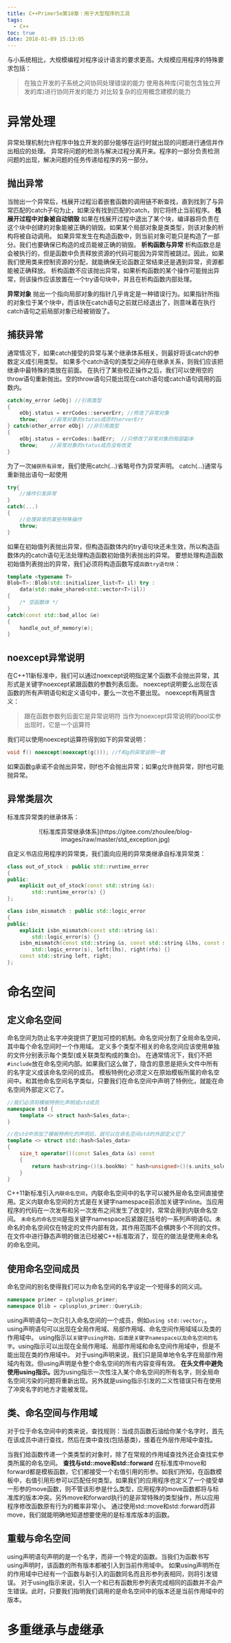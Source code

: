 ```yaml
---
title: C++Primer5e第18章：用于大型程序的工具
tags:
  - C++
toc: true
date: 2018-01-09 15:13:05
---
```

与小系统相比，大规模编程对程序设计语言的要求更高。大规模应用程序的特殊要求包括：
>在独立开发的子系统之间协同处理错误的能力
使用各种库(可能包含独立开发的库)进行协同开发的能力
对比较复杂的应用概念建模的能力

# 异常处理
异常处理机制允许程序中独立开发的部分能够在运行时就出现的问题进行通信并作出相应的处理。
异常将问题的检测与解决过程分离开来。程序的一部分负责检测问题的出现，解决问题的任务传递给程序的另一部分。
## 抛出异常
当抛出一个异常后，栈展开过程沿着嵌套函数的调用链不断查找，直到找到了与异常匹配的catch子句为止，如果没有找到匹配的catch，则它将终止当前程序。
<strong>栈展开过程中对象被自动销毁</strong>
如果在栈展开过程中退出了某个块，编译器将负责在这个块中创建的对象能被正确的销毁。如果某个局部对象是类类型，则该对象的析构将被自动调用。
如果异常发生在构造函数中，则当前对象可能只是构造了一部分。我们也要确保已构造的成员能被正确的销毁。
<strong>析构函数与异常</strong>
析构函数总是会被执行的，但是函数中负责释放资源的代码可能因为异常而被跳过。因此，如果我们使用类来控制资源的分配，就能确保无论函数正常结束还是遇到异常，资源都能被正确释放。
析构函数不应该抛出异常，如果析构函数的某个操作可能抛出异常，则该操作应该放置在一个try语句块中，并且在析构函数内部处理。
<!--more-->
<strong>异常对象</strong>
抛出一个指向局部对象的指针几乎肯定是一种错误行为。如果指针所指的对象位于某个块中，而该块在catch语句之前就已经退出了，则意味着在执行catch语句之前局部对象已经被销毁了。

## 捕获异常
通常情况下，如果catch接受的异常与某个继承体系相关，则最好将该catch的参数定义成引用类型。
如果多个catch语句的类型之间存在继承关系，则我们应该把继承中最特殊的类放在前面。
在执行了某些校正操作之后，我们可以使用空的throw语句重新抛出。空的throw语句只能出现在catch语句或catch语句调用的函数内。
``` cpp
catch(my_error &eObj) //引用类型
{
    eObj.status = errCodes::serverErr; //修改了异常对象
    throw;    //异常对象的status成员时serverErr
} catch(other_error eObj) //非引用类型
{
    eObj.status = errCodes::badErr;  //只修改了异常对象的局部副本
    throw;    //异常对象的status成员没有改变
}
```
为了一次`捕获所有异常`，我们使用catch(...)省略号作为异常声明。
catch(...)通常与重新抛出语句一起使用
``` cpp
try{
    //操作引发异常
}
catch(...)
{
    //处理异常的某些特殊操作
    throw;
}
```
如果在初始值列表抛出异常，但构造函数体内的try语句块还未生效，所以构造函数体内的catch语句无法处理构造函数初始值列表抛出的异常。
要想处理构造函数初始值列表抛出的异常，我们必须将构造函数写成`函数try语句块`：
``` cpp
template <typename T>
Blob<T>::Blob(std::initializer_list<T> il) try :
    data(std::make_shared<std::vector<T>(il))
{
    /* 空函数体 */
}
catch(const std::bad_alloc &e)
{
    handle_out_of_memory(e);
}
```

## noexcept异常说明
在C++11新标准中，我们可以通过noexcept说明指定某个函数不会抛出异常，其形式是关键字noexcept紧跟函数的参数列表后面。
noexcept说明要么出现在该函数的所有声明语句和定义语句中，要么一次也不要出现。
noexcept有两层含义：
>跟在函数参数列后面它是异常说明符
当作为noexcept异常说明的bool实参出现时，它是一个运算符

我们可以使用noexcept运算符得到如下的异常说明：
``` cpp
void f() noexcept(noexcept(g())); //f和g的异常说明一致
```
如果函数g承诺不会抛出异常，则f也不会抛出异常；如果g允许抛异常，则f也可能抛异常。

## 异常类层次
标准库异常类的继承体系：
<center>
![标准库异常继承体系](https://gitee.com/zhoulee/blog-images/raw/master/std_exception.jpg)

</center>

自定义书店应用程序的异常类，我们面向应用的异常类继承自标准异常类：
``` cpp
class out_of_stock : public std::runtime_error
{
public:
    explicit out_of_stock(const std::string &s):
        std::runtime_error(s) {}
};

class isbn_mismatch : public std::logic_error
{
public:
    explicit isbn_mismatch(const std::string &s):
        std::logic_error(s) {}
    isbn_mismatch(const std::string &s, const std::string &lhs, const std::string &rhs):
        std::logic_error(s), left(lhs), right(rhs) {}
    const std::string left, right;
};
```

# 命名空间
## 定义命名空间
命名空间为防止名字冲突提供了更加可控的机制。命名空间分割了全局命名空间，其中每个命名空间时一个作用域。
定义多个类型不相关的命名空间应该使用单独的文件分别表示每个类型(或关联类型构成的集合)。
在通常情况下，我们不把`#include`放在命名空间内部。如果我们这么做了，隐含的意思是把头文件中所有的名字定义成该命名空间的成员。
模板特例化必须定义在原始模板所属的命名空间中。和其他命名空间名字类似，只要我们在命名空间中声明了特例化，就能在命名空间外部定义它了。
``` cpp
//我们必须将模板特例化声明成std成员
namespace std {
    template <> struct hash<Sales_data>;
}

//在std中添加了模板特例化的声明后，就可以在命名空间std的外部定义它了
template <> struct std::hash<Sales_data>
{
    size_t operator()(const Sales_data &s) const
    {
        return hash<string>()(s.bookNo) ^ hash<unsigned>()(s.units_sold) ^ hash<double>()(s.revenue);
    }
}
```
C++11新标准引入`内联命名空间`，内联命名空间中的名字可以被外层命名空间直接使用。定义内联命名空间的方式是在关键字namespace前添加关键字inline。当应用程序的代码在一次发布和另一次发布之间发生了改变时，常常会用到内联命名空间。
`未命名的命名空间`是指关键字namespace后紧跟花括号的一系列声明语句。未命名的命名空间仅在特定的文件内部有效，其作用范围不会横跨多个不同的文件。
在文件中进行静态声明的做法已经被C++标准取消了，现在的做法是使用未命名的命名空间。

## 使用命名空间成员
命名空间的别名使得我们可以为命名空间的名字设定一个短得多的同义词。
``` cpp
namespace primer = cplusplus_primer;
namespace Qlib = cplusplus_primer::QueryLib;
```
using声明语句一次只引入命名空间的一个成员，例如`using std::vector;`。using声明语句可以出现在全局作用域、局部作用域、命名空间作用域域以及类的作用域中。
using指示以`关键字using开始，后面是关键字namespace以及命名空间的名字`。using指示可以出现在全局作用域、局部作用域和命名空间作用域中，但是不能出现在类的作用域中。
对于using声明来说，我们只是简单地令名字在局部作用域内有效。但using声明是令整个命名空间的所有内容变得有效。
<strong>在头文件中避免使用using指示。</strong>因为using指示一次性注入某个命名空间的所有名字，则全局命名空间污染的问题将重新出现。另外就是using指示引发的二义性错误只有在使用了冲突名字的地方才能被发现。

## 类、命名空间与作用域
对于位于命名空间中的类来说，查找规则：当成员函数石油给你某个名字时，首先在该成员中进行查找，然后在类中查找(包括基类)，接着在外层作用域中查找。

当我们给函数传递一个类类型的对象时，除了在常规的作用域查找外还会查找实参类所属的命名空间。
<strong>查找与std::move和std::forward</strong>
在标准库中move和forward都是模板函数，它们都接受一个右值引用的形参。如我们所知，在函数模板中，右值引用形参可以匹配任何类型。如果我们的应用程序也定义了一个接受单一形参的move函数，则不管该形参是什么类型，应用程序的move函数都将与标准库的版本冲突。另外move和forward执行的是非常特殊的类型操作，所以应用程序修改函数原有行为的概率非常小。
通过使用std::move和std::forward而非move，我们就能明确地知道想要使用的是标准库版本的函数。

## 重载与命名空间
using声明语句声明的是一个名字，而非一个特定的函数。当我们为函数书写using声明时，该函数的所有版本都被引入到当前作用域中。
如果using声明所在的作用域中已经有一个函数与新引入的函数同名而且形参列表相同，则将引发错误。
对于using指示来说，引入一个和已有函数形参列表完成相同的函数并不会产生错误。此时，只要我们指明我们调用的是命名空间中的版本还是当前作用域中的版本。

# 多重继承与虚继承
